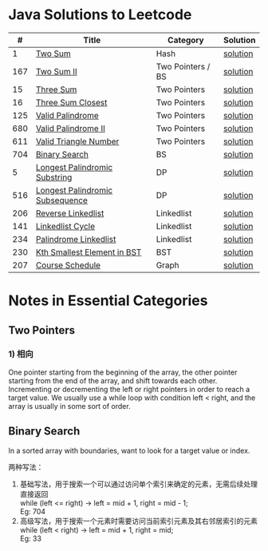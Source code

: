 # Java Solutions to Leetcode 

| #        |  Title                                                                                        |  Category          | Solution          |
|----------|-----------------------------------------------------------------------------------------------|--------------------|-------------------|
| 1        |  [Two Sum](https://leetcode.com/problems/two)                                                 | Hash               | [solution](java/1_TwoSum)|
| 167      |  [Two Sum II](https://leetcode.com/problems/two-sum-ii-input-array-is-sorted/)                | Two Pointers / BS  | [solution](java/167_TwoSum)| 
| 15       |  [Three Sum](https://leetcode.com/problems/3sum/)                                             | Two Pointers       | [solution](java/15_ThreeSum)|
| 16       |  [Three Sum Closest](https://leetcode.com/problems/3sum-closest/)                             | Two Pointers       | [solution](java/16_ThreeSumClosest)|
| 125      |  [Valid Palindrome](https://leetcode.com/problems/valid-palindrome/)                          | Two Pointers       | [solution](java/125_ValidPalindrome)|
| 680      |  [Valid Palindrome II](https://leetcode.com/problems/valid-palindrome-ii/)                    | Two Pointers       | [solution](java/680_ValidPalindrome)|
| 611      |  [Valid Triangle Number](https://leetcode.com/problems/valid-triangle-number/)                | Two Pointers       | [solution](java/611_ValidTriangleNumber)|
| 704      |  [Binary Search](https://leetcode.com/problems/binary-search/)                                | BS                 | [solution](java/704_BinarySearch)|
| 5        |  [Longest Palindromic Substring](https://leetcode.com/problems/longest-palindromic-substring/)| DP                 | [solution](java/5_LongestPalindromeSubstring)| 
| 516      |  [Longest Palindromic Subsequence](https://leetcode.com/problems/longest-palindromic-subsequence/)| DP             | [solution](java/516_LongestPalindromeSubsequence)| 
| 206      |  [Reverse Linkedlist](https://leetcode.com/problems/reverse-linked-list/)                     | Linkedlist         | [solution](java/206_ReverseLinkedlist)|
| 141      |  [Linkedlist Cycle](https://leetcode.com/problems/linked-list-cycle/)                         | Linkedlist         | [solution](java/141_LinkedlistCycle)|  
| 234      |  [Palindrome Linkedlist](https://leetcode.com/problems/palindrome-linked-list/)               | Linkedlist         | [solution](java/234_PalindromeLinkedlist)| 
| 230      |  [Kth Smallest Element in BST](https://leetcode.com/problems/kth-smallest-element-in-a-bst/)  | BST                | [solution](java/230_KthSmallestElementInBST)               | 
| 207      |  [Course Schedule](https://leetcode.com/problems/course-schedule/)                            | Graph              | [solution](java/207_CourseSchedule)| 


# Notes in Essential Categories

## Two Pointers
### 1) 相向
One pointer starting from the beginning of the array, the other pointer starting from the end of the array, and shift towards each other. Incrementing or decrementing the left or right pointers in order to reach a target value. We usually use a while loop with condition left < right, and the array is usually in some sort of order.

## Binary Search
In a sorted array with boundaries, want to look for a target value or index. </br>

两种写法：</br>
1) 基础写法，用于搜索一个可以通过访问单个索引来确定的元素，无需后续处理直接返回 </br>
while (left <= right) -> left = mid + 1, right = mid - 1; </br>
Eg: 704 </br>
2) 高级写法，用于搜索一个元素时需要访问当前索引元素及其右邻居索引的元素 </br>
while (left < right) -> left = mid + 1, right = mid; </br>
Eg: 33

